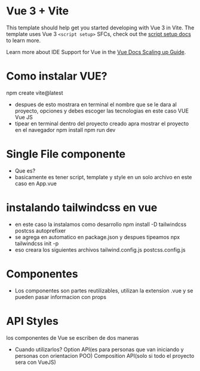# Vue 3 + Vite

This template should help get you started developing with Vue 3 in Vite. The template uses Vue 3 `<script setup>` SFCs, check out the [script setup docs](https://v3.vuejs.org/api/sfc-script-setup.html#sfc-script-setup) to learn more.

Learn more about IDE Support for Vue in the [Vue Docs Scaling up Guide](https://vuejs.org/guide/scaling-up/tooling.html#ide-support).


# Como instalar VUE?
npm create vite@latest
- despues de esto mostrara en terminal el nombre que se le dara al proyecto, opciones y debes escoger las tecnologias en este caso VUE
Vue
JS
- tipear en terminal dentro del proyecto creado apra mostrar el proyecto en el navegador
npm install
npm run dev

# Single File componente
- Que es?
- basicamente es tener script, template y style en un solo archivo en este caso en App.vue
# instalando tailwindcss en vue
- en este caso la instalamos como desarrollo
npm install -D tailwindcss postcss autoprefixer
- se agrega en automatico en package.json y despues tipeamos
npx tailwindcss init -p
- eso creara los siguientes archivos
tailwind.config.js
postcss.config.js
# Componentes
- Los componentes son partes reutilizables, utilizan la extension .vue y se pueden pasar informacion con props
# API Styles
los componentes de Vue se escriben de dos maneras 
- Cuando utilizarlos?
Option API(es para personas que van iniciando y personas con orientacion POO) 
Composition API(solo si todo el proyecto sera con VueJS)